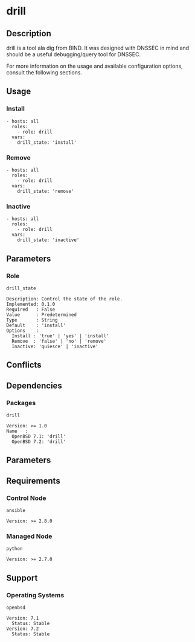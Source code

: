 # drill

## Description

drill is a tool ala dig from BIND. It was designed with DNSSEC in mind and
should be a useful debugging/query tool for DNSSEC.

For more information on the usage and available configuration options,
consult the following sections.

## Usage

### Install

```
- hosts: all
  roles:
    - role: drill
  vars:
    drill_state: 'install'
```

### Remove

```
- hosts: all
  roles:
    - role: drill
  vars:
    drill_state: 'remove'
```

### Inactive

```
- hosts: all
  roles:
    - role: drill
  vars:
    drill_state: 'inactive'
```

## Parameters

### Role

`drill_state`

    Description: Control the state of the role.
    Implemented: 0.1.0
    Required   : False
    Value      : Predetermined
    Type       : String
    Default    : 'install'
    Options    :
      Install : 'true' | 'yes' | 'install'
      Remove  : 'false' | 'no' | 'remove'
      Inactive: 'quiesce' | 'inactive'

## Conflicts

## Dependencies

### Packages

`drill`

    Version: >= 1.0
    Name   :
      OpenBSD 7.1: 'drill'
      OpenBSD 7.2: 'drill'

## Parameters

## Requirements

### Control Node

`ansible`

    Version: >= 2.8.0

### Managed Node

`python`

    Version: >= 2.7.0

## Support

### Operating Systems

`openbsd`

    Version: 7.1
      Status: Stable
    Version: 7.2
      Status: Stable
